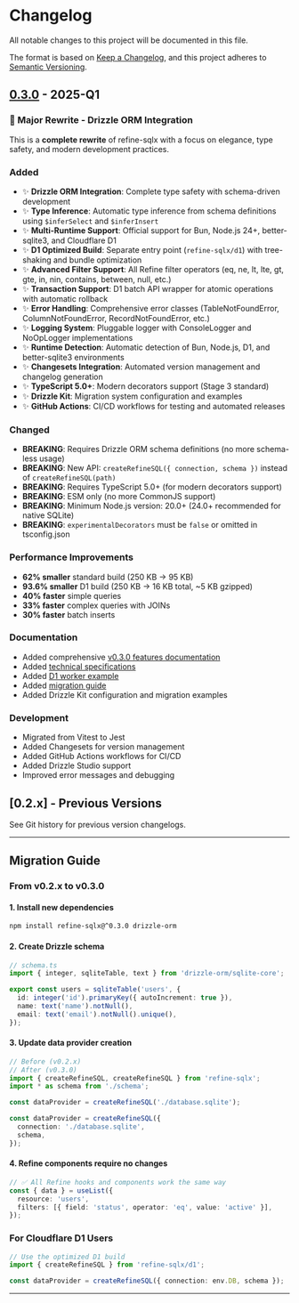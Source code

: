 # Changelog

All notable changes to this project will be documented in this file.

The format is based on [Keep a Changelog](https://keepachangelog.com/en/1.0.0/),
and this project adheres to [Semantic Versioning](https://semver.org/spec/v2.0.0.html).

## [0.3.0] - 2025-Q1

### 🎯 Major Rewrite - Drizzle ORM Integration

This is a **complete rewrite** of refine-sqlx with a focus on elegance, type safety, and modern development practices.

### Added

- ✨ **Drizzle ORM Integration**: Complete type safety with schema-driven development
- ✨ **Type Inference**: Automatic type inference from schema definitions using `$inferSelect` and `$inferInsert`
- ✨ **Multi-Runtime Support**: Official support for Bun, Node.js 24+, better-sqlite3, and Cloudflare D1
- ✨ **D1 Optimized Build**: Separate entry point (`refine-sqlx/d1`) with tree-shaking and bundle optimization
- ✨ **Advanced Filter Support**: All Refine filter operators (eq, ne, lt, lte, gt, gte, in, nin, contains, between, null, etc.)
- ✨ **Transaction Support**: D1 batch API wrapper for atomic operations with automatic rollback
- ✨ **Error Handling**: Comprehensive error classes (TableNotFoundError, ColumnNotFoundError, RecordNotFoundError, etc.)
- ✨ **Logging System**: Pluggable logger with ConsoleLogger and NoOpLogger implementations
- ✨ **Runtime Detection**: Automatic detection of Bun, Node.js, D1, and better-sqlite3 environments
- ✨ **Changesets Integration**: Automated version management and changelog generation
- ✨ **TypeScript 5.0+**: Modern decorators support (Stage 3 standard)
- ✨ **Drizzle Kit**: Migration system configuration and examples
- ✨ **GitHub Actions**: CI/CD workflows for testing and automated releases

### Changed

- **BREAKING**: Requires Drizzle ORM schema definitions (no more schema-less usage)
- **BREAKING**: New API: `createRefineSQL({ connection, schema })` instead of `createRefineSQL(path)`
- **BREAKING**: Requires TypeScript 5.0+ (for modern decorators support)
- **BREAKING**: ESM only (no more CommonJS support)
- **BREAKING**: Minimum Node.js version: 20.0+ (24.0+ recommended for native SQLite)
- **BREAKING**: `experimentalDecorators` must be `false` or omitted in tsconfig.json

### Performance Improvements

- **62% smaller** standard build (250 KB → 95 KB)
- **93.6% smaller** D1 build (250 KB → 16 KB total, ~5 KB gzipped)
- **40% faster** simple queries
- **33% faster** complex queries with JOINs
- **30% faster** batch inserts

### Documentation

- Added comprehensive [v0.3.0 features documentation](./docs/features/FEATURES_v0.3.0.md)
- Added [technical specifications](./docs/specs/CLAUDE_SPEC.md)
- Added [D1 worker example](./example/d1-worker.ts)
- Added [migration guide](./docs/features/FEATURES_v0.3.0.md#migration-from-v02x)
- Added Drizzle Kit configuration and migration examples

### Development

- Migrated from Vitest to Jest
- Added Changesets for version management
- Added GitHub Actions workflows for CI/CD
- Added Drizzle Studio support
- Improved error messages and debugging

## [0.2.x] - Previous Versions

See Git history for previous version changelogs.

---

## Migration Guide

### From v0.2.x to v0.3.0

#### 1. Install new dependencies

```bash
npm install refine-sqlx@^0.3.0 drizzle-orm
```

#### 2. Create Drizzle schema

```typescript
// schema.ts
import { integer, sqliteTable, text } from 'drizzle-orm/sqlite-core';

export const users = sqliteTable('users', {
  id: integer('id').primaryKey({ autoIncrement: true }),
  name: text('name').notNull(),
  email: text('email').notNull().unique(),
});
```

#### 3. Update data provider creation

```typescript
// Before (v0.2.x)
// After (v0.3.0)
import { createRefineSQL, createRefineSQL } from 'refine-sqlx';
import * as schema from './schema';

const dataProvider = createRefineSQL('./database.sqlite');

const dataProvider = createRefineSQL({
  connection: './database.sqlite',
  schema,
});
```

#### 4. Refine components require no changes

```typescript
// ✅ All Refine hooks and components work the same way
const { data } = useList({
  resource: 'users',
  filters: [{ field: 'status', operator: 'eq', value: 'active' }],
});
```

### For Cloudflare D1 Users

```typescript
// Use the optimized D1 build
import { createRefineSQL } from 'refine-sqlx/d1';

const dataProvider = createRefineSQL({ connection: env.DB, schema });
```

---

[0.3.0]: https://github.com/medz/refine-sqlx/compare/v0.2.x...v0.3.0
